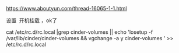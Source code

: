 https://www.aboutyun.com/thread-16065-1-1.html

设置  开机挂载 ，ok了  
  
cat /etc/rc.d/rc.local |grep cinder-volumes || echo 'losetup -f /var/lib/cinder/cinder-volumes && vgchange -a y cinder-volumes ' >> /etc/rc.d/rc.local

